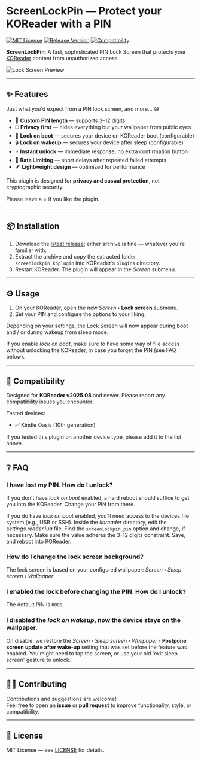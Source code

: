 # ScreenLockPin — Protect your KOReader with a PIN

[![MIT License](https://img.shields.io/badge/License-MIT-orange.svg)](https://opensource.org/licenses/MIT)
[![Release Version](https://img.shields.io/badge/Release-2025.10--3-blue.svg)](https://github.com/oleasteo/koreader-screenlockpin/releases/tag/v2025.10-3)
[![Compatibility](https://img.shields.io/badge/Comptibility-KOReader%20v2025.08-yellow.svg)](https://github.com/koreader/koreader/tree/v2025.08)

**ScreenLockPin**: A fast, sophisticated PIN Lock Screen that protects your
[KOReader](https://github.com/koreader/koreader) content from unauthorized
access.

![Lock Screen Preview](screenshots/preview.png)

---

## ✨ Features

Just what you'd expect from a PIN lock screen, and more… 😅

- 🗽 **Custom PIN length** — supports 3–12 digits
- ◻️ **Privacy first** — hides everything but your wallpaper from public eyes
- 🚀 **Lock on boot** — secures your device on KOReader boot (configurable)
- 🔒 **Lock on wakeup** — secures your device after sleep (configurable)
- ⚡ **Instant unlock** — immediate response, no extra confirmation button
- 🚥 **Rate Limiting** — short delays after repeated failed attempts
- 🪶 **Lightweight design** — optimized for performance

This plugin is designed for **privacy and casual protection**, not cryptographic
security.

Please leave a ⭐ if you like the plugin.

---

## 📦 Installation

1. Download the
   [latest release](https://github.com/oleasteo/koreader-screenlockpin/releases/latest);
   either archive is fine — whatever you're familiar with.
2. Extract the archive and copy the extracted folder `screenlockpin.koplugin`
   into KOReader’s `plugins` directory.
3. Restart KOReader. The plugin will appear in the *Screen* submenu.

---

## ⚙️ Usage

1. On your KOReader, open the new *Screen* › **Lock screen** submenu.
2. Set your PIN and configure the options to your liking.

Depending on your settings, the Lock Screen will now appear during boot and /
or during wakeup from sleep mode.

If you enable *lock on boot*, make sure to have some way of file access without
unlocking the KOReader, in case you forget the PIN (see FAQ below).

---

## 🧩 Compatibility

Designed for **KOReader v2025.08** and newer. Please report any compatibility
issues you encounter.

Tested devices:
- ✅ Kindle Oasis (10th generation)

If you tested this plugin on another device type, please add it to the list
above.

---

## ❔ FAQ

### I have lost my PIN. How do I unlock?

If you don't have *lock on boot* enabled, a hard reboot should suffice to get
you into the KOReader. Change your PIN from there.

If you do have *lock on boot* enabled, you'll need access to the devices file
system (e.g., USB or SSH). Inside the *koreader* directory, edit the
*settings.reader.lua* file. Find the `screenlockpin_pin` option and change, if
necessary. Make sure the value adheres the 3–12 digits constraint. Save, and
reboot into KOReader.

### How do I change the lock screen background?

The lock screen is based on your configured wallpaper: *Screen* › *Sleep screen*
› *Wallpaper*.

### I enabled the lock before changing the PIN. How do I unlock?

The default PIN is `0000`

### I disabled the *lock on wakeup*, now the device stays on the wallpaper.

On disable, we restore the *Screen* › *Sleep screen* › *Wallpaper* › **Postpone
screen update after wake-up** setting that was set before the feature was
enabled. You might need to tap the screen, or use your old 'exit sleep screen'
gesture to unlock.

---

## 🧑‍💻 Contributing

Contributions and suggestions are welcome!  
Feel free to open an **issue** or **pull request** to improve functionality,
style, or compatibility. 

---

## 📜 License

MIT License —
see [LICENSE](https://github.com/oleasteo/koreader-screenlockpin/blob/main/LICENSE)
for details.
